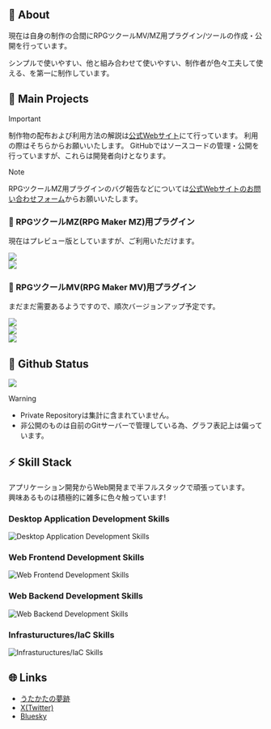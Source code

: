 ## :memo: About
現在は自身の制作の合間にRPGツクールMV/MZ用プラグイン/ツールの作成・公開を行っています。

シンプルで使いやすい、他と組み合わせて使いやすい、制作者が色々工夫して使える、を第一に制作しています。

## :gift: Main Projects

> [!IMPORTANT]
> 制作物の配布および利用方法の解説は<a href="https://www.utakata-no-yume.net" target="_blank">公式Webサイト</a>にて行っています。
> 利用の際はそちらからお願いいたします。
> GitHubではソースコードの管理・公開を行っていますが、これらは開発者向けとなります。

> [!NOTE]
> RPGツクールMZ用プラグインのバグ報告などについては<a href="https://www.utakata-no-yume.net/contact/rpgmvmz/" target="_blank">公式Webサイトのお問い合わせフォーム</a>からお願いいたします。

<!--
<div class="mb05">
    <a href="https://github.com/t-akatsuki/****" target="_blank">
        <picture>
            <source srcset="https://github-readme-stats.vercel.app/api/pin/?username=t-akatsuki&repo=****&description_lines_count=1&lang=ja&theme=dark" media="(prefers-color-scheme: dark)">
            <source srcset="https://github-readme-stats.vercel.app/api/pin/?username=t-akatsuki&repo=****&description_lines_count=1&lang=ja&theme=light" media="(prefers-color-scheme: light), (prefers-color-scheme: no-preference)">
            <img src="https://github-readme-stats.vercel.app/api/pin/?username=t-akatsuki&repo=****&description_lines_count=1&lang=ja&theme=light">
        </picture>
    </a>
</div>
-->

### :electric_plug: RPGツクールMZ(RPG Maker MZ)用プラグイン
現在はプレビュー版としていますが、ご利用いただけます。

<!-- t-akatsuki/UTA_CommonSaveMZ -->
<div class="mb05">
    <a href="https://github.com/t-akatsuki/UTA_CommonSaveMZ" target="_blank">
        <picture>
            <source srcset="https://github-readme-stats.vercel.app/api/pin/?username=t-akatsuki&repo=UTA_CommonSaveMZ&description_lines_count=1&lang=ja&theme=dark" media="(prefers-color-scheme: dark)">
            <source srcset="https://github-readme-stats.vercel.app/api/pin/?username=t-akatsuki&repo=UTA_CommonSaveMZ&description_lines_count=1&lang=ja&theme=light" media="(prefers-color-scheme: light), (prefers-color-scheme: no-preference)">
            <img src="https://github-readme-stats.vercel.app/api/pin/?username=t-akatsuki&repo=UTA_CommonSaveMZ&description_lines_count=1&lang=ja&theme=light">
        </picture>
    </a>
</div>

<!-- t-akatsuki/UTA_MessageSkipMZ -->
<div class="mb05">
    <a href="https://github.com/t-akatsuki/UTA_MessageSkipMZ" target="_blank">
        <picture>
            <source srcset="https://github-readme-stats.vercel.app/api/pin/?username=t-akatsuki&repo=UTA_MessageSkipMZ&description_lines_count=1&lang=ja&theme=dark" media="(prefers-color-scheme: dark)">
            <source srcset="https://github-readme-stats.vercel.app/api/pin/?username=t-akatsuki&repo=UTA_MessageSkipMZ&description_lines_count=1&lang=ja&theme=light" media="(prefers-color-scheme: light), (prefers-color-scheme: no-preference)">
            <img src="https://github-readme-stats.vercel.app/api/pin/?username=t-akatsuki&repo=UTA_MessageSkipMZ&description_lines_count=1&lang=ja&theme=light">
        </picture>
    </a>
</div>

### :electric_plug: RPGツクールMV(RPG Maker MV)用プラグイン
まだまだ需要あるようですので、順次バージョンアップ予定です。

<!-- t-akatsuki/UTA_CommonSaveMV -->
<div class="mb05">
    <a href="https://github.com/t-akatsuki/UTA_CommonSaveMV" target="_blank">
        <picture>
            <source srcset="https://github-readme-stats.vercel.app/api/pin/?username=t-akatsuki&repo=UTA_CommonSaveMV&description_lines_count=1&lang=ja&theme=dark" media="(prefers-color-scheme: dark)">
            <source srcset="https://github-readme-stats.vercel.app/api/pin/?username=t-akatsuki&repo=UTA_CommonSaveMV&description_lines_count=1&lang=ja&theme=light" media="(prefers-color-scheme: light), (prefers-color-scheme: no-preference)">
            <img src="https://github-readme-stats.vercel.app/api/pin/?username=t-akatsuki&repo=UTA_CommonSaveMV&description_lines_count=1&lang=ja&theme=light">
        </picture>
    </a>
</div>

<!-- t-akatsuki/UTA_MessageSkipMV -->
<div class="mb05">
    <a href="https://github.com/t-akatsuki/UTA_MessageSkipMV" target="_blank">
        <picture>
            <source srcset="https://github-readme-stats.vercel.app/api/pin/?username=t-akatsuki&repo=UTA_MessageSkipMV&description_lines_count=1&lang=ja&theme=dark" media="(prefers-color-scheme: dark)">
            <source srcset="https://github-readme-stats.vercel.app/api/pin/?username=t-akatsuki&repo=UTA_MessageSkipMV&description_lines_count=1&lang=ja&theme=light" media="(prefers-color-scheme: light), (prefers-color-scheme: no-preference)">
            <img src="https://github-readme-stats.vercel.app/api/pin/?username=t-akatsuki&repo=UTA_MessageSkipMV&description_lines_count=1&lang=ja&theme=light">
        </picture>
    </a>
</div>

<!-- t-akatsuki/UTA_EncounterControlMV -->
<div class="mb05">
    <a href="https://github.com/t-akatsuki/UTA_EncounterControlMV" target="_blank">
        <picture>
            <source srcset="https://github-readme-stats.vercel.app/api/pin/?username=t-akatsuki&repo=UTA_EncounterControlMV&description_lines_count=1&lang=ja&theme=dark" media="(prefers-color-scheme: dark)">
            <source srcset="https://github-readme-stats.vercel.app/api/pin/?username=t-akatsuki&repo=UTA_EncounterControlMV&description_lines_count=1&lang=ja&theme=light" media="(prefers-color-scheme: light), (prefers-color-scheme: no-preference)">
            <img src="https://github-readme-stats.vercel.app/api/pin/?username=t-akatsuki&repo=UTA_EncounterControlMV&description_lines_count=1&lang=ja&theme=light">
        </picture>
    </a>
</div>

## :sushi: Github Status

<!-- github-readme-stats -->
<!-- Most Used Languages -->
<picture>
    <source srcset="https://github-readme-stats.vercel.app/api/top-langs/?username=T-Akatsuki&count_private=true&layout=donut&langs_count=8&theme=dark" media="(prefers-color-scheme: dark)">
    <source srcset="https://github-readme-stats.vercel.app/api/top-langs/?username=T-Akatsuki&count_private=true&layout=donut&langs_count=8&theme=light" media="(prefers-color-scheme: light), (prefers-color-scheme: no-preference)">
    <img src="https://github-readme-stats.vercel.app/api/top-langs/?username=T-Akatsuki&count_private=true&layout=donut&langs_count=8&theme=light">
</picture>

> [!WARNING]
> - Private Repositoryは集計に含まれていません。
> - 非公開のものは自前のGitサーバーで管理している為、グラフ表記上は偏っています。

## :zap: Skill Stack
アプリケーション開発からWeb開発まで半フルスタックで頑張っています。  
興味あるものは積極的に雑多に色々触っています!

### Desktop Application Development Skills
<picture>
    <source srcset="https://skillicons.dev/icons?i=cpp,cs,visualstudio" type="image/svg+xml">
    <img src="https://skillicons.dev/icons?i=cpp,cs,visualstudio" alt="Desktop Application Development Skills">
</picture>

### Web Frontend Development Skills
<picture>
    <source srcset="https://skillicons.dev/icons?i=html,css,sass,js,ts,electron,vscode" type="image/svg+xml">
    <img src="https://skillicons.dev/icons?i=html,css,sass,js,ts,electron,vscode" alt="Web Frontend Development Skills">
</picture>

### Web Backend Development Skills
<picture>
    <source srcset="https://skillicons.dev/icons?i=py,django,flask,php,mysql,postgres,vscode" type="image/svg+xml">
    <img src="https://skillicons.dev/icons?i=py,django,flask,php,mysql,postgres,vscode" alt="Web Backend Development Skills">
</picture>

### Infrastuructures/IaC Skills
<picture>
    <source srcset="https://skillicons.dev/icons?i=aws,docker,ansible" type="image/svg+xml">
    <img src="https://skillicons.dev/icons?i=aws,docker,ansible" alt="Infrastuructures/IaC Skills">
</picture>

## :globe_with_meridians: Links
- <a href="https://www.utakata-no-yume.net" target="_blank">うたかたの夢跡</a>
- <a href="https://x.com/t_akatsuki" target="_blank">X(Twitter)</a>
- <a href="https://bsky.app/profile/t-akatsuki.utakata-no-yume.net" target="_blank">Bluesky</a>
